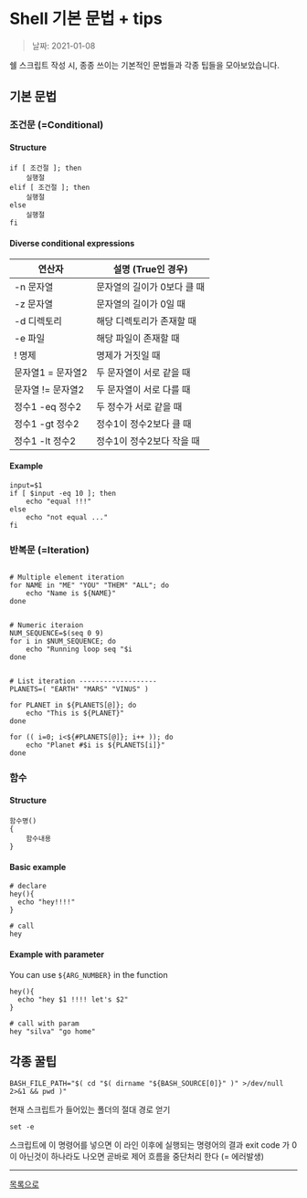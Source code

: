 
# Shell 기본 문법 + tips

> 날짜: 2021-01-08

쉘 스크립트 작성 시, 종종 쓰이는 기본적인 문법들과 각종 팁들을 모아보았습니다.

## 기본 문법

### 조건문 (=Conditional)

#### Structure
```shell script
if [ 조건절 ]; then
    실행절
elif [ 조건절 ]; then
    실행절
else
    실행절
fi
```

#### Diverse conditional expressions

연산자 | 설명 (True인 경우)
--- | ---
-n 문자열 | 문자열의 길이가 0보다 클 때
-z 문자열 | 문자열의 길이가 0일 때
-d 디렉토리 |  해당 디렉토리가 존재할 때
-e 파일 | 해당 파일이 존재할 때
! 명제 | 명제가 거짓일 때
문자열1 = 문자열2 | 두 문자열이 서로 같을 때
문자열 != 문자열2 | 두 문자열이 서로 다를 때
정수1 -eq 정수2 | 두 정수가 서로 같을 때
정수1 -gt 정수2 | 정수1이 정수2보다 클 때
정수1 -lt 정수2 | 정수1이 정수2보다 작을 때

#### Example
```shell script
input=$1
if [ $input -eq 10 ]; then
    echo "equal !!!"
else
    echo "not equal ..."
fi
```

### 반복문 (=Iteration)

```shell script

# Multiple element iteration
for NAME in "ME" "YOU" "THEM" "ALL"; do
    echo "Name is ${NAME}"
done


# Numeric iteraion
NUM_SEQUENCE=$(seq 0 9)
for i in $NUM_SEQUENCE; do
    echo "Running loop seq "$i
done


# List iteration -------------------
PLANETS=( "EARTH" "MARS" "VINUS" )

for PLANET in ${PLANETS[@]}; do
    echo "This is ${PLANET}"
done

for (( i=0; i<${#PLANETS[@]}; i++ )); do
    echo "Planet #$i is ${PLANETS[i]}"
done
```

### 함수

#### Structure
```shell script
함수명()
{
    함수내용
}
```

#### Basic example
```shell script
# declare
hey(){
  echo "hey!!!!"
}

# call
hey
```

#### Example with parameter

You can use `${ARG_NUMBER}` in the function

```shell script
hey(){
  echo "hey $1 !!!! let's $2"
}

# call with param
hey "silva" "go home"
```
## 각종 꿀팁

`BASH_FILE_PATH="$( cd "$( dirname "${BASH_SOURCE[0]}" )" >/dev/null 2>&1 && pwd )"`

현재 스크립트가 들어있는 폴더의 절대 경로 얻기

`set -e`

스크립트에 이 명령어를 넣으면 이 라인 이후에 실행되는 명령어의 결과 exit code 가 0 이 아닌것이 하나라도 나오면 곧바로 제어 흐름을 중단처리 한다 (= 에러발생)


---

[목록으로](https://shiwoo-park.github.io/blog/kor)
